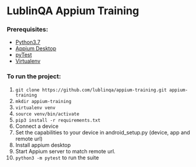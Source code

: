 # LublinQA Appium Training

### Prerequisites:
- [Python3.7](https://www.python.org/downloads/)
- [Appium Desktop](https://github.com/appium/appium-desktop/releases/)
- [pyTest](https://docs.pytest.org/en/latest/getting-started.html)
- [Virtualenv](https://virtualenv.pypa.io/en/latest/)



### To run the project:
1. `git clone https://github.com/lublinqa/appium-training.git appium-training`
2. `mkdir appium-training`
3. `virtualenv venv`
4. `source venv/bin/activate`
5. `pip3 install -r requirements.txt`
6. Connect a device
7. Set the capabilities to your device in android_setup.py (device, app and remote url)
8. Install appium desktop
9. Start Appium server to match remote url.
10. `python3 -m pytest` to run the suite

